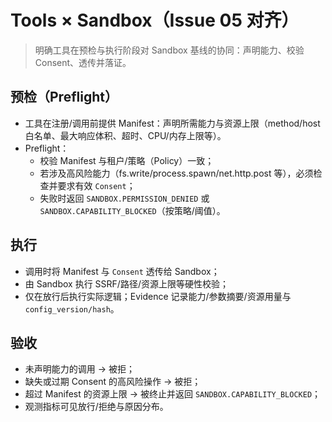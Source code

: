 # Tools × Sandbox（Issue 05 对齐）

> 明确工具在预检与执行阶段对 Sandbox 基线的协同：声明能力、校验 Consent、透传并落证。

## 预检（Preflight）

- 工具在注册/调用前提供 Manifest：声明所需能力与资源上限（method/host 白名单、最大响应体积、超时、CPU/内存上限等）。
- Preflight：
  - 校验 Manifest 与租户/策略（Policy）一致；
  - 若涉及高风险能力（fs.write/process.spawn/net.http.post 等），必须检查并要求有效 `Consent`；
  - 失败时返回 `SANDBOX.PERMISSION_DENIED` 或 `SANDBOX.CAPABILITY_BLOCKED`（按策略/阈值）。

## 执行

- 调用时将 Manifest 与 `Consent` 透传给 Sandbox；
- 由 Sandbox 执行 SSRF/路径/资源上限等硬性校验；
- 仅在放行后执行实际逻辑；Evidence 记录能力/参数摘要/资源用量与 `config_version/hash`。

## 验收

- 未声明能力的调用 → 被拒；
- 缺失或过期 Consent 的高风险操作 → 被拒；
- 超过 Manifest 的资源上限 → 被终止并返回 `SANDBOX.CAPABILITY_BLOCKED`；
- 观测指标可见放行/拒绝与原因分布。
